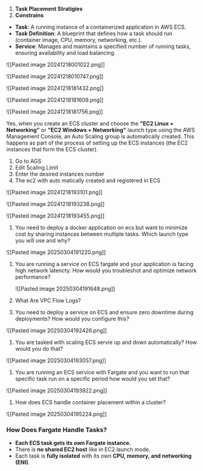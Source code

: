 1. **Task Placement Stratigies**
2. **Constrains**


- **Task**: A running instance of a containerized application in AWS ECS.
- **Task Definition**: A blueprint that defines how a task should run (container image, CPU, memory, networking, etc.).
- **Service**: Manages and maintains a specified number of running tasks, ensuring availability and load balancing.

![[Pasted image 20241218001022.png]]


![[Pasted image 20241218010747.png]]



![[Pasted image 20241218181432.png]]



![[Pasted image 20241218181609.png]]




![[Pasted image 20241218181756.png]]



Yes, when you create an ECS cluster and choose the **"EC2 Linux + Networking"** or **"EC2 Windows + Networking"** launch type using the AWS Management Console, an Auto Scaling group is automatically created. This happens as part of the process of setting up the ECS instances (the EC2 instances that form the ECS cluster).


1. Go to AGS
2. Edit Scaling Limit
3. Enter the desired instances number
4. The ec2 with auto matically created and registered in ECS



![[Pasted image 20241218193101.png]]
 


![[Pasted image 20241218193238.png]]


![[Pasted image 20241218193455.png]]



1. You need to deploy a docker application on ecs but want to minimize cost by sharing instances between multiple tasks. Which launch type you will use and why?

![[Pasted image 20250304191220.png]]


1. You are running a service on ECS fargate and your application is facing high network latencty. How would you troubleshot and optimize network performance?
   
   ![[Pasted image 20250304191648.png]]


2. What Are VPC Flow Logs?

3. You need to deploy a service on ECS and ensure zero downtime during deployments? How would you configure this?

![[Pasted image 20250304192426.png]]


1. You are tasked with scaling ECS servie up and down automatically? How would you do that?

![[Pasted image 20250304193057.png]]


1. You are running an ECS service with Fargate and you want to run that specific task run on a specific period how would you set that?

![[Pasted image 20250304193922.png]]


1. How does ECS handle container placement within a cluster?

![[Pasted image 20250304195224.png]]


### **How Does Fargate Handle Tasks?**

- **Each ECS task gets its own Fargate instance.**
- There is **no shared EC2 host** like in EC2 launch mode.
- Each task is **fully isolated** with its own **CPU, memory, and networking (ENI)**.